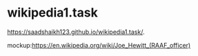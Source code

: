 # wikipedia1.task
 https://saadshaikh123.github.io/wikipedia1.task/.
 
 mockup:https://en.wikipedia.org/wiki/Joe_Hewitt_(RAAF_officer)
